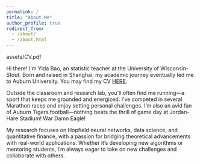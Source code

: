 ```yaml
---
permalink: /
title: "About Me"
author_profile: true
redirect_from: 
  - /about/
  - /about.html
---
```

assets/CV.pdf

Hi there! I'm Yida Bao, an statistic teacher at the University of Wisconsin-Stout. Born and raised in Shanghai, my academic journey eventually led me to Auburn University. You may find my CV [HERE](https://github.com/yzb0010/yida_bao/blob/master/assets/CV.pdf).

Outside the classroom and research lab, you’ll often find me running—a sport that keeps me grounded and energized. I’ve competed in several Marathon races and enjoy setting personal challenges. I’m also an avid fan of Auburn Tigers football—nothing beats the thrill of game day at Jordan-Hare Stadium! War Damn Eagle!

My research focuses on Hopfield neural networks, data science, and quantitative finance, with a passion for bridging theoretical advancements with real-world applications. Whether it’s developing new algorithms or mentoring students, I’m always eager to take on new challenges and collaborate with others.



